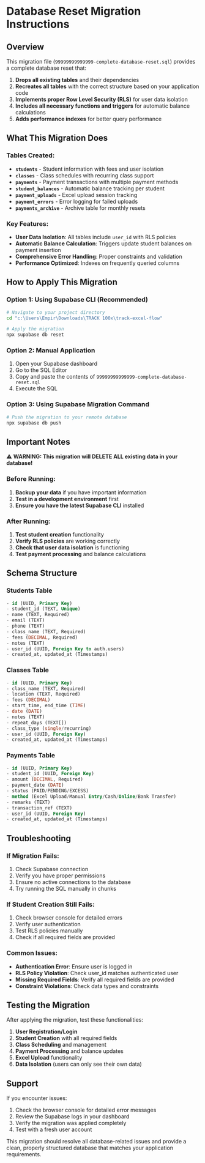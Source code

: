 # Database Reset Migration Instructions

## Overview
This migration file (`99999999999999-complete-database-reset.sql`) provides a complete database reset that:

1. **Drops all existing tables** and their dependencies
2. **Recreates all tables** with the correct structure based on your application code
3. **Implements proper Row Level Security (RLS)** for user data isolation
4. **Includes all necessary functions and triggers** for automatic balance calculations
5. **Adds performance indexes** for better query performance

## What This Migration Does

### Tables Created:
- **`students`** - Student information with fees and user isolation
- **`classes`** - Class schedules with recurring class support
- **`payments`** - Payment transactions with multiple payment methods
- **`student_balances`** - Automatic balance tracking per student
- **`payment_uploads`** - Excel upload session tracking
- **`payment_errors`** - Error logging for failed uploads
- **`payments_archive`** - Archive table for monthly resets

### Key Features:
- **User Data Isolation**: All tables include `user_id` with RLS policies
- **Automatic Balance Calculation**: Triggers update student balances on payment insertion
- **Comprehensive Error Handling**: Proper constraints and validation
- **Performance Optimized**: Indexes on frequently queried columns

## How to Apply This Migration

### Option 1: Using Supabase CLI (Recommended)
```bash
# Navigate to your project directory
cd "c:\Users\Empir\Downloads\TRACK 100x\track-excel-flow"

# Apply the migration
npx supabase db reset
```

### Option 2: Manual Application
1. Open your Supabase dashboard
2. Go to the SQL Editor
3. Copy and paste the contents of `99999999999999-complete-database-reset.sql`
4. Execute the SQL

### Option 3: Using Supabase Migration Command
```bash
# Push the migration to your remote database
npx supabase db push
```

## Important Notes

⚠️ **WARNING: This migration will DELETE ALL existing data in your database!**

### Before Running:
1. **Backup your data** if you have important information
2. **Test in a development environment** first
3. **Ensure you have the latest Supabase CLI** installed

### After Running:
1. **Test student creation** functionality
2. **Verify RLS policies** are working correctly
3. **Check that user data isolation** is functioning
4. **Test payment processing** and balance calculations

## Schema Structure

### Students Table
```sql
- id (UUID, Primary Key)
- student_id (TEXT, Unique)
- name (TEXT, Required)
- email (TEXT)
- phone (TEXT)
- class_name (TEXT, Required)
- fees (DECIMAL, Required)
- notes (TEXT)
- user_id (UUID, Foreign Key to auth.users)
- created_at, updated_at (Timestamps)
```

### Classes Table
```sql
- id (UUID, Primary Key)
- class_name (TEXT, Required)
- location (TEXT, Required)
- fees (DECIMAL)
- start_time, end_time (TIME)
- date (DATE)
- notes (TEXT)
- repeat_days (TEXT[])
- class_type (single/recurring)
- user_id (UUID, Foreign Key)
- created_at, updated_at (Timestamps)
```

### Payments Table
```sql
- id (UUID, Primary Key)
- student_id (UUID, Foreign Key)
- amount (DECIMAL, Required)
- payment_date (DATE)
- status (PAID/PENDING/EXCESS)
- method (Excel Upload/Manual Entry/Cash/Online/Bank Transfer)
- remarks (TEXT)
- transaction_ref (TEXT)
- user_id (UUID, Foreign Key)
- created_at, updated_at (Timestamps)
```

## Troubleshooting

### If Migration Fails:
1. Check Supabase connection
2. Verify you have proper permissions
3. Ensure no active connections to the database
4. Try running the SQL manually in chunks

### If Student Creation Still Fails:
1. Check browser console for detailed errors
2. Verify user authentication
3. Test RLS policies manually
4. Check if all required fields are provided

### Common Issues:
- **Authentication Error**: Ensure user is logged in
- **RLS Policy Violation**: Check user_id matches authenticated user
- **Missing Required Fields**: Verify all required fields are provided
- **Constraint Violations**: Check data types and constraints

## Testing the Migration

After applying the migration, test these functionalities:

1. **User Registration/Login**
2. **Student Creation** with all required fields
3. **Class Scheduling** and management
4. **Payment Processing** and balance updates
5. **Excel Upload** functionality
6. **Data Isolation** (users can only see their own data)

## Support

If you encounter issues:
1. Check the browser console for detailed error messages
2. Review the Supabase logs in your dashboard
3. Verify the migration was applied completely
4. Test with a fresh user account

This migration should resolve all database-related issues and provide a clean, properly structured database that matches your application requirements.